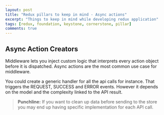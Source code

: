 ```yaml
---
layout: post
title: "Redux pillars to keep in mind - Async actions"
excerpt: "Things to keep in mind while developing redux application"
tags: [redux, foundation, keystone, cornerstone, pillar]
comments: true
---
```


## Async Action Creators

Middleware lets you inject custom logic that interprets every action object before it is dispatched. Async actions are the most common use case for middleware.

You could create a generic handler for all the api calls for instance. That triggers the REQUEST, SUCCESS and ERROR events. However it depends on the model and the complexity linked to the API result.

> **Punchline:** If you want to clean up data before sending to the store you may end up having specific implementation for each API call.
